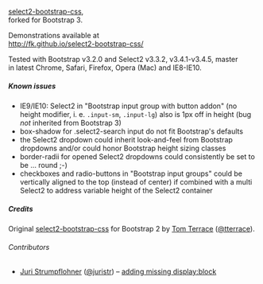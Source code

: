 [select2-bootstrap-css](https://github.com/t0m/select2-bootstrap-css),  
forked for Bootstrap 3.

Demonstrations available at  
http://fk.github.io/select2-bootstrap-css/

Tested with Bootstrap v3.2.0 and Select2 v3.3.2, v3.4.1-v3.4.5, master  
in latest Chrome, Safari, Firefox, Opera (Mac) and IE8-IE10.

##### Known issues

 * IE9/IE10: Select2 in "Bootstrap input group with button addon" (no height modifier, i. e. `.input-sm`, `.input-lg`) also is 1px off in height (bug _not_ inherited from Bootstrap 3)
 * box-shadow for .select2-search input do not fit Bootstrap's defaults
 * the Select2 dropdown could inherit look-and-feel from Bootstrap dropdowns and/or could honor Bootstrap height sizing classes
 * border-radii for opened Select2 dropdowns could consistently be set to be … round ;-)
 * checkboxes and radio-buttons in "Bootstrap input groups" could be vertically aligned to the top (instead of center) if combined with a multi Select2 to address variable height of the Select2 container

##### Credits

 Original [select2-bootstrap-css](https://github.com/t0m/select2-bootstrap-css) for Bootstrap 2 by [Tom Terrace](https://github.com/t0m) ([@tterrace](https://twitter.com/tterrace)).

###### Contributors

 * [Juri Strumpflohner](https://github.com/juristr) ([@juristr](https://twitter.com/juristr)) – [adding missing display:block](https://github.com/fk/select2-bootstrap-css/pull/1)

